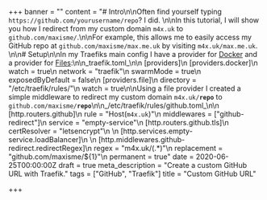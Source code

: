 +++
banner = ""
content = "# Intro\n\nOften find yourself typing `https://github.com/yourusername/repo`? I did. \n\nIn this tutorial, I will show you how I redirect from my custom domain `m4x.uk` to `github.com/maxisme/`.\n\nFor example, this allows me to easily access my GitHub repo at `github.com/maxisme/max.me.uk` by visiting `m4x.uk/max.me.uk`. \n\n# Setup\n\nIn my Traefiks main config I have a provider for [Docker](https://docs.traefik.io/providers/docker/) and a provider for [Files](https://docs.traefik.io/providers/file/):\n\n_traefik.toml_\n\n    [providers]\n        [providers.docker]\n            watch = true\n            network = \"traefik\"\n            swarmMode = true\n            exposedByDefault = false\n        [providers.file]\n            directory = \"/etc/traefik/rules/\"\n            watch = true\n\nUsing a file provider I created a simple middleware to redirect my custom domain `m4x.uk/`**`repo`** to `github.com/maxisme/`**`repo`**\n\n_/etc/traefik/rules/github.toml_\n\n    [http.routers.github]\n        rule = \"Host(`m4x.uk`)\"\n        middlewares = [\"github-redirect\"]\n        service = \"empty-service\"\n        [http.routers.github.tls]\n            certResolver = \"letsencrypt\"\n    \n    [http.services.empty-service.loadBalancer]\n    \n    [http.middlewares.github-redirect.redirectRegex]\n        regex = \"m4x.uk/(.*)\"\n        replacement = \"github.com/maxisme/${1}\"\n        permanent = true"
date = 2020-06-25T00:00:00Z
draft = true
meta_description = "Create a custom GitHub URL with Traefik."
tags = ["GitHub", "Traefik"]
title = "Custom GitHub URL"

+++
